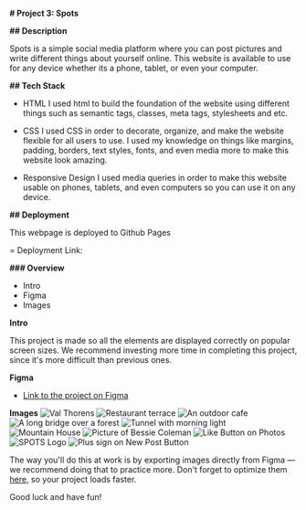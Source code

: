 **# Project 3: Spots**

**## Description**

Spots is a simple social media platform where you can post pictures and write different things about yourself online. This website is available to use for any device whether its a phone, tablet, or even your computer.

**## Tech Stack**

- HTML
  I used html to build the foundation of the website using different things such as semantic tags, classes, meta tags, stylesheets and etc.

- CSS
  I used CSS in order to decorate, organize, and make the website flexible for all users to use. I used my knowledge on things like margins, padding, borders, text styles, fonts, and even media more to make this website look amazing.

- Responsive Design
  I used media queries in order to make this website usable on phones, tablets, and even computers so you can use it on any device.

**## Deployment**

This webpage is deployed to Github Pages

= Deployment Link:

**### Overview**

- Intro
- Figma
- Images

**Intro**

This project is made so all the elements are displayed correctly on popular screen sizes. We recommend investing more time in completing this project, since it's more difficult than previous ones.

**Figma**

- [Link to the project on Figma](https://www.figma.com/file/BBNm2bC3lj8QQMHlnqRsga/Sprint-3-Project-%E2%80%94-Spots?type=design&node-id=2%3A60&mode=design&t=afgNFybdorZO6cQo-1)

**Images**
![Val Thorens](./images/1-photo-by-moritz-feldmann-from-pexels.jpg)
![Restaurant terrace](./images/2-photo-by-ceiline-from-pexels.jpg)
![An outdoor cafe](./images/3-photo-by-tubanur-dogan-from-pexels.jpg)
![A long bridge over a forest](./images/4-photo-by-maurice-laschet-from-pexels.jpg)
![Tunnel with morning light](./images/5-photo-by-van-anh-nguyen-from-pexels.jpg)
![Mountain House](./images/6-photo-by-moritz-feldmann-from-pexels.jpg)
![Picture of Bessie Coleman](./images/avatar.jpg)
![Like Button on Photos](./images/heart.svg)
![SPOTS Logo](./images/logo.svg)
![Plus sign on New Post Button](./images/pencil.svg)

The way you'll do this at work is by exporting images directly from Figma — we recommend doing that to practice more. Don't forget to optimize them [here](https://tinypng.com/), so your project loads faster.

Good luck and have fun!

